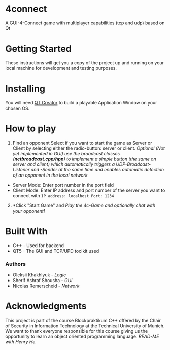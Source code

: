# 4connect
A GUI-4-Connect game with multiplayer capabilities (tcp and udp) based on Qt

# Getting Started
These instructions will get you a copy of the project up and running on your local machine for development and testing purposes.

# Installing
You will need <a href="https://www.qt.io/download">QT Creator</a> to build a playable Application Window on your chosen OS.

# How to play
1. Find an opponent
Select if you want to start the game as Server or Client by selecting either the radio-button: server or client. 
_Optional (Not yet implemented in GUI) use the broadcast classes (**netbroadcast.cpp/hpp**) to implement a simple button (the same on server and client) 
which automatically triggers a UDP-Broadcast-Listener and -Sender at the same time and enables automatic detection of an opponent in the local network_ 

* Server Mode: Enter port number in the port field
* Client Mode: Enter IP address and port number of the server you want to connect with
`IP address: localhost
 Port: 1234`

2. *Click "Start Game" and _Play the 4c-Game and optionally chat with your opponent!_

# Built With
* C++ - Used for backend
* QT5 - The GUI and TCP/UPD toolkit used

### Authors
* Oleksii Khakhlyuk - _Logic_
* Sherif Ashraf Shousha - _GUI_
* Nicolas Remerscheid - _Network_

# Acknowledgments
This project is part of the course Blockpraktikum C++ offered by the Chair of Security in Information Technology at the Technical University of Munich.
We want to thank everyone responsible for this course giving us the opportunity to learn an object oriented programming language.
_READ-ME with Henry He._
